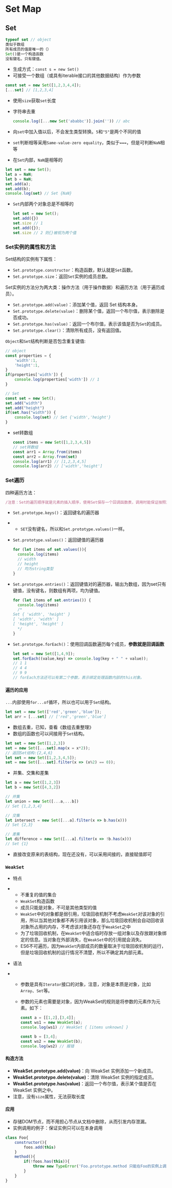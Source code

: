# Set Map

## Set

```javascript
typeof set // object
类似于数组
所有成员的值是唯一的（）
Set()是一个构造函数
没有键名，只有键值。
```

- 生成方式：`const s = new Set()`
- 可接受一个数组（或具有iterable接口的其他数据结构）作为参数

```javascript
const set = new Set([1,2,3,4,4]);
[...set] // [1,2,3,4]
```

- 使用`size`获取`set`长度

- 字符串去重

  ```javascript
  console.log([...new Set('ababbc')].join('')) // abc
  ```

- 向`set`中加入值以后，不会发生类型转换。`5`和`"5"`是两个不同的值

- `set`判断相等采用`Same-value-zero equality`，类似于`===`，但是可判断`NaN`相等

- 在`Set`内部，`NaN`是相等的

```javascript
let set = new Set();
let a = NaN;
let b = NaN;
set.add(a);
set.add(b);
console.log(set) // Set {NaN}
```

- `Set`内部两个对象总是不相等的

  ```javascript
  let set = new Set();
  set.add({})
  set.size // 1
  set.add({});
  set.size // 2 则{}被视为两个值
  ```

### Set实例的属性和方法

Set结构的实例有下属性：

- `Set.prototype.constructor`：构造函数，默认就是`Set`函数。
- `Set.prototype.size`：返回`Set`实例的成员总数。

Set实例的方法分为两大类：操作方法（用于操作数据）和遍历方法（用于遍历成员）。

- `Set.prototype.add(value)`：添加某个值，返回 Set 结构本身。
- `Set.prototype.delete(value)`：删除某个值，返回一个布尔值，表示删除是否成功。
- `Set.prototype.has(value)`：返回一个布尔值，表示该值是否为`Set`的成员。
- `Set.prototype.clear()`：清除所有成员，没有返回值。

`Object`和`Set`结构判断是否包含重复键值:

```javascript
// object
const properties = {
	'width':1,
	'height':1,
}
if(properties['width']) {
	console.log(properties['width']) // 1
}

// Set
const set = new Set();
set.add("width")
set.add("height")
if(set.has("width")) {
	console.log(set) // Set {'width','height'}
}

```

- set转数组

  ```javascript
  const items = new Set([1,2,3,4,5])
  // set转数组
  const arr1 = Array.from(items)
  const arr2 = Array.from(set)
  console.log(arr1) // [1,2,3,4,5]
  console.log(arr2) // ['width','height']
  ```

### Set遍历

四种遍历方法：

```javascript
/注意：Set的遍历顺序就是元素的插入顺序，使用Set保存一个回调函数表，调用时能保证按照添加顺序调用/
```

- `Set.prototype.keys()`：返回键名的遍历器

- + `SET`没有键名，所以和`Set.prototype.values()`一样。

- `Set.prototype.values()`：返回键值的遍历器

  ```javascript
  for (let items of set.values()){
  	console.log(items)
  	// width
  	// height
  	// 均为string类型
  }
  ```

- `Set.prototype.entries()`：返回键值对的遍历器，输出为数组，因为set只有键值，没有键名，则数组有两项，均为键值。

  ```javascript
  for (let items of set.entries()) {
  	console.log(items)
  	/*
  Set { 'width', 'height' }
  [ 'width', 'width' ]
  [ 'height', 'height' ]
  	*/
  }
  ```

- `Set.prototype.forEach()`：使用回调函数遍历每个成员，**参数就是回调函数**

  ```javascript
  let set = new Set([1,4,9]);
  set.forEach((value,key) => console.log(key + " " + value));
  // 1 1
  // 4 4
  // 9 9
  // forEach方法还可以有第二个参数，表示绑定处理函数内部的this对象。
  ```

#### 遍历的应用

`...`内部使用`for...of`循环，所以也可以用于`Set`结构。

```javascript
let set = new Set(['red','green','blue']);
let arr = [...set] // ['red','green','blue']
```

- 数组去重，已知，查看《数组去重整理》
- 数组的函数也可以间接用于`Set`结构。

```javascript
let set = new Set([1,2,3])
set = new Set([...set].map(x = x*2));
// 返回Set结构:{2,4,6}
let set = new Set([1,2,3,4,5]);
set = new Set([...set].filter(x => (x%2) == 0));
```

- 并集、交集和差集

```javascript
let a = new Set([1,2,3])
let b = new Set([4,3,2])

// 并集
let union = new Set([...a,...b])
// Set {1,2,3,4}

// 交集
let intersect = new Set([...a].filter(x => b.has(x)))
// Set {2,3}

// 差集
let difference = new Set([...a].filter(x => !b.has(x)))
// Set {1}
```

- 直接改变原来的表结构，现在还没有，可以采用间接的，直接赋值即可

### `WeakSet`

- 特点
- + 不重复的值的集合
  + `WeakSet`构造函数
  + 成员只能是对象，不可是其他类型的值
  + `WeakSet`中的对象都是弱引用，垃圾回收机制不考虑`WeakSet`对该对象的引用，所以当其他对象都不再引用该对象，那么垃圾回收机制会自动回收该对象所占用的内存，不考虑该对象还存在于`WeakSet`之中
  + 为了垃圾回收机制，在`WeakSet`中适合临时存放一组对象以及存放跟对象绑定的信息。当对象在外部消失，在`WeakSet`中的引用就会消失。
  + ES6不可遍历，因为`WeakSet`内部成员的数量取决于垃圾回收机制的运行，但是垃圾回收机制的运行情况不清楚，所以不确定其内部元素。
- 语法

- + 参数是具有`Iterator`接口的对象，注意，对象是本质是对象，比如`Array`、`Set`等。

  + 参数的元素也需要是对象，因为WeakSet的规则是将参数的元素作为元素。如下：

    ```javascript
    const a = [[1,2],[3,4]];
    const ws1 = new WeakSet(a);
    console.log(ws1) // WeakSet { [items unknown] }
    
    const b = [3,4];
    const ws2 = new WeakSet(b);
    console.log(ws2) // 报错
    ```

#### 构造方法

- **WeakSet.prototype.add(value)**：向 WeakSet 实例添加一个新成员。
- **WeakSet.prototype.delete(value)**：清除 WeakSet 实例的指定成员。
- **WeakSet.prototype.has(value)**：返回一个布尔值，表示某个值是否在 WeakSet 实例之中。
- 注意，没有`size`属性，无法获取长度

#### 应用

- 存储DOM节点，而不用担心节点从文档中删除，从而引发内存泄漏。
- 实例调用的例子：保证实例只可以在本身调用
```javascript
class Foo{
    constructor(){
        foos.add(this)
    }
    method(){
        if(!foos.has(this)){
            throw new TypeError('Foo.prototype.method 只能在Foo的实例上调用')
        }
    }
}





```